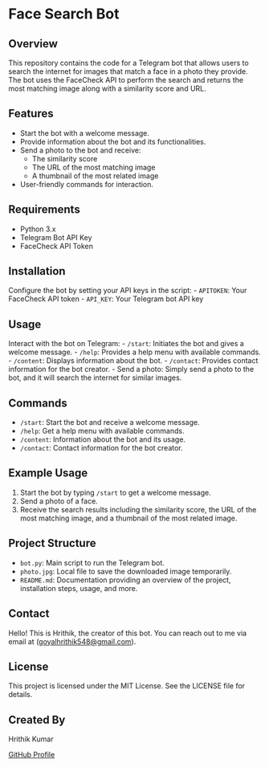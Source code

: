 # Face Search Bot

## Overview
This repository contains the code for a Telegram bot that allows users to search the internet for images that match a face in a photo they provide. The bot uses the FaceCheck API to perform the search and returns the most matching image along with a similarity score and URL.

## Features
- Start the bot with a welcome message.
- Provide information about the bot and its functionalities.
- Send a photo to the bot and receive:
  - The similarity score
  - The URL of the most matching image
  - A thumbnail of the most related image
- User-friendly commands for interaction.

## Requirements
- Python 3.x
- Telegram Bot API Key
- FaceCheck API Token

## Installation
Configure the bot by setting your API keys in the script:
    - `APITOKEN`: Your FaceCheck API token
    - `API_KEY`: Your Telegram bot API key

## Usage
Interact with the bot on Telegram:
    - `/start`: Initiates the bot and gives a welcome message.
    - `/help`: Provides a help menu with available commands.
    - `/content`: Displays information about the bot.
    - `/contact`: Provides contact information for the bot creator.
    - Send a photo: Simply send a photo to the bot, and it will search the internet for similar images.

## Commands
- `/start`: Start the bot and receive a welcome message.
- `/help`: Get a help menu with available commands.
- `/content`: Information about the bot and its usage.
- `/contact`: Contact information for the bot creator.

## Example Usage
1. Start the bot by typing `/start` to get a welcome message.
2. Send a photo of a face.
3. Receive the search results including the similarity score, the URL of the most matching image, and a thumbnail of the most related image.

## Project Structure
- `bot.py`: Main script to run the Telegram bot.
- `photo.jpg`: Local file to save the downloaded image temporarily.
- `README.md`: Documentation providing an overview of the project, installation steps, usage, and more.

## Contact
Hello! This is Hrithik, the creator of this bot. You can reach out to me via email at (goyalhrithik548@gmail.com).

## License
This project is licensed under the MIT License. See the LICENSE file for details.

## Created By
Hrithik Kumar

[GitHub Profile](https://github.com/goyalhrithik548)
